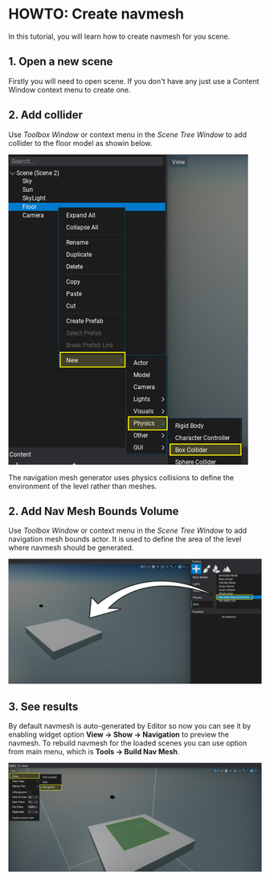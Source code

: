# HOWTO: Create navmesh

In this tutorial, you will learn how to create navmesh for you scene.

## 1. Open a new scene

Firstly you will need to open scene. If you don't have any just use a Content Window context menu to create one.

## 2. Add collider

Use *Toolbox Window* or context menu in the *Scene Tree Window* to add collider to the floor model as showin below.

![Collider as floor](media/add-collider.jpg)

The navigation mesh generator uses physics collisions to define the environment of the level rather than meshes.

## 2. Add Nav Mesh Bounds Volume

Use *Toolbox Window* or context menu in the *Scene Tree Window* to add navigation mesh bounds actor. It is used to define the area of the level where navmesh should be generated.

![Nav Mesh Bounds Volume](media/add-nav-mesh-bounds-volume.jpg)

## 3. See results

By default navmesh is auto-generated by Editor so now you can see it by enabling widget option **View -> Show -> Navigation** to preview the navmesh. To rebuild navmesh for the loaded scenes you can use option from main menu, which is **Tools -> Build Nav Mesh**.

![Nav Mesh](media/show-nav-mesh.jpg)

